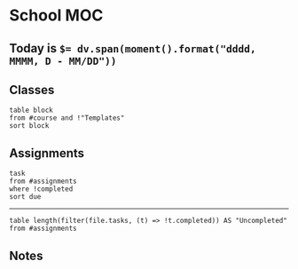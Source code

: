 # School MOC

## Today is `$= dv.span(moment().format("dddd, MMMM, D - MM/DD"))`

## Classes

```dataview
table block
from #course and !"Templates"
sort block
```

## Assignments
```dataview
task
from #assignments
where !completed
sort due
```
---
```dataview
table length(filter(file.tasks, (t) => !t.completed)) AS "Uncompleted"
from #assignments

```

## Notes

